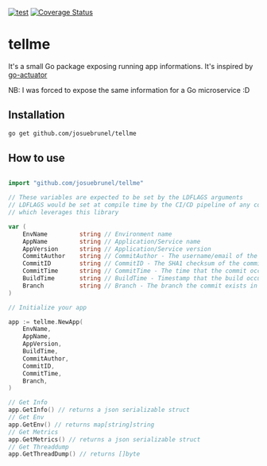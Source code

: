 [![test](https://github.com/josuebrunel/tellme/actions/workflows/test.yml/badge.svg)](https://github.com/josuebrunel/tellme/actions/workflows/test.yml)
[![Coverage Status](https://coveralls.io/repos/github/josuebrunel/tellme/badge.svg?branch=main)](https://coveralls.io/github/josuebrunel/tellme?branch=main)

# tellme

It's a small Go package exposing running app informations.
It's inspired by [go-actuator](https://github.com/sinhashubham95/go-actuator)

NB: I was forced to expose the same information for a Go microservice :D

## Installation

```bash
go get github.com/josuebrunel/tellme
```

## How to use

```go

import "github.com/josuebrunel/tellme"

// These variables are expected to be set by the LDFLAGS arguments
// LDFLAGS would be set at compile time by the CI/CD pipeline of any code
// which leverages this library

var (
    EnvName         string // Environment name
    AppName         string // Application/Service name
    AppVersion      string // Application/Service version
    CommitAuthor    string // CommitAuthor - The username/email of the person who authored the commit
    CommitID        string // CommitID - The SHA1 checksum of the commit
    CommitTime      string // CommitTime - The time that the commit occurred
    BuildTime       string // BuildTime - Timestamp that the build occurred
    Branch          string // Branch - The branch the commit exists in
)

// Initialize your app

app := tellme.NewApp(
    EnvName,
    AppName,
    AppVersion,
    BuildTime,
    CommitAuthor,
    CommitID,
    CommitTime,
    Branch,
)

// Get Info
app.GetInfo() // returns a json serializable struct
// Get Env
app.GetEnv() // returns map[string]string
// Get Metrics
app.GetMetrics() // returns a json serializable struct
// Get Threaddump
app.GetThreadDump() // returns []byte
```
